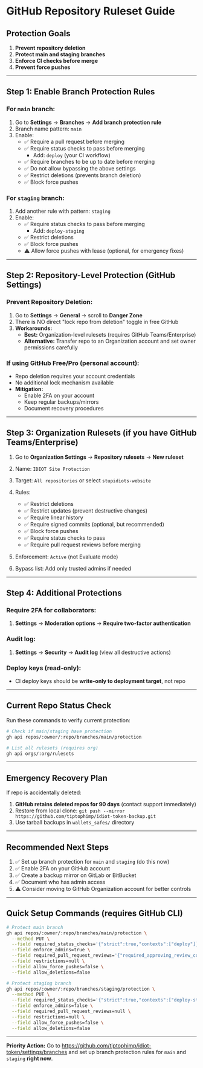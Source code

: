 # GitHub Repository Ruleset Guide

## Protection Goals
1. **Prevent repository deletion**
2. **Protect main and staging branches**
3. **Enforce CI checks before merge**
4. **Prevent force pushes**

---

## Step 1: Enable Branch Protection Rules

### For `main` branch:
1. Go to **Settings** → **Branches** → **Add branch protection rule**
2. Branch name pattern: `main`
3. Enable:
   - ✅ Require a pull request before merging
   - ✅ Require status checks to pass before merging
     - Add: `deploy` (your CI workflow)
   - ✅ Require branches to be up to date before merging
   - ✅ Do not allow bypassing the above settings
   - ✅ Restrict deletions (prevents branch deletion)
   - ✅ Block force pushes

### For `staging` branch:
1. Add another rule with pattern: `staging`
2. Enable:
   - ✅ Require status checks to pass before merging
     - Add: `deploy-staging`
   - ✅ Restrict deletions
   - ✅ Block force pushes
   - ⚠️ Allow force pushes with lease (optional, for emergency fixes)

---

## Step 2: Repository-Level Protection (GitHub Settings)

### Prevent Repository Deletion:
1. Go to **Settings** → **General** → scroll to **Danger Zone**
2. There is NO direct "lock repo from deletion" toggle in free GitHub
3. **Workarounds:**
   - **Best:** Organization-level rulesets (requires GitHub Teams/Enterprise)
   - **Alternative:** Transfer repo to an Organization account and set owner permissions carefully

### If using GitHub Free/Pro (personal account):
- Repo deletion requires your account credentials
- No additional lock mechanism available
- **Mitigation:** 
  - Enable 2FA on your account
  - Keep regular backups/mirrors
  - Document recovery procedures

---

## Step 3: Organization Rulesets (if you have GitHub Teams/Enterprise)

1. Go to **Organization Settings** → **Repository rulesets** → **New ruleset**
2. Name: `IDIOT Site Protection`
3. Target: `All repositories` or select `stupidiots-website`
4. Rules:
   - ✅ Restrict deletions
   - ✅ Restrict updates (prevent destructive changes)
   - ✅ Require linear history
   - ✅ Require signed commits (optional, but recommended)
   - ✅ Block force pushes
   - ✅ Require status checks to pass
   - ✅ Require pull request reviews before merging

5. Enforcement: `Active` (not Evaluate mode)
6. Bypass list: Add only trusted admins if needed

---

## Step 4: Additional Protections

### Require 2FA for collaborators:
1. **Settings** → **Moderation options** → **Require two-factor authentication**

### Audit log:
1. **Settings** → **Security** → **Audit log** (view all destructive actions)

### Deploy keys (read-only):
- CI deploy keys should be **write-only to deployment target**, not repo

---

## Current Repo Status Check

Run these commands to verify current protection:

```bash
# Check if main/staging have protection
gh api repos/:owner/:repo/branches/main/protection

# List all rulesets (requires org)
gh api orgs/:org/rulesets
```

---

## Emergency Recovery Plan

If repo is accidentally deleted:
1. **GitHub retains deleted repos for 90 days** (contact support immediately)
2. Restore from local clone: `git push --mirror https://github.com/tiptophimp/idiot-token-backup.git`
3. Use tarball backups in `wallets_safes/` directory

---

## Recommended Next Steps

1. ✅ Set up branch protection for `main` and `staging` (do this now)
2. ✅ Enable 2FA on your GitHub account
3. ✅ Create a backup mirror on GitLab or BitBucket
4. ✅ Document who has admin access
5. ⚠️ Consider moving to GitHub Organization account for better controls

---

## Quick Setup Commands (requires GitHub CLI)

```bash
# Protect main branch
gh api repos/:owner/:repo/branches/main/protection \
  --method PUT \
  --field required_status_checks='{"strict":true,"contexts":["deploy"]}' \
  --field enforce_admins=true \
  --field required_pull_request_reviews='{"required_approving_review_count":1}' \
  --field restrictions=null \
  --field allow_force_pushes=false \
  --field allow_deletions=false

# Protect staging branch
gh api repos/:owner/:repo/branches/staging/protection \
  --method PUT \
  --field required_status_checks='{"strict":true,"contexts":["deploy-staging"]}' \
  --field enforce_admins=false \
  --field required_pull_request_reviews=null \
  --field restrictions=null \
  --field allow_force_pushes=false \
  --field allow_deletions=false
```

---

**Priority Action:** Go to https://github.com/tiptophimp/idiot-token/settings/branches and set up branch protection rules for `main` and `staging` **right now**.

